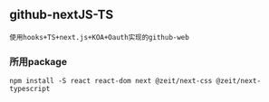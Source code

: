 ## github-nextJS-TS
    使用hooks+TS+next.js+KOA+Oauth实现的github-web


### 所用package
    npm install -S react react-dom next @zeit/next-css @zeit/next-typescript

